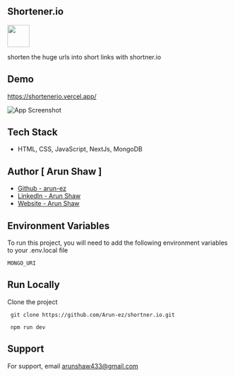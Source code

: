 
## Shortener.io

<img src="https://img.icons8.com/?size=512&id=13718&format=png" width="50" height="50">

shorten the huge urls into short links with shortner.io

## Demo

https://shortenerio.vercel.app/

![App Screenshot](https://shortenerio.vercel.app/thumbs/shortner_1.png)
## Tech Stack

- HTML, CSS, JavaScript, NextJs, MongoDB



## Author [ Arun Shaw ]
- [Github - arun-ez](https://github.com/Arun-ez)
- [LinkedIn - Arun Shaw](https://www.linkedin.com/in/arun-shaw-60ba64240/)
- [Website - Arun Shaw](https://arunshaw.vercel.app/)


## Environment Variables

To run this project, you will need to add the following environment variables to your .env.local file

`MONGO_URI`



## Run Locally

Clone the project

```  git clone https://github.com/Arun-ez/shortner.io.git  ```

```  npm run dev  ```



## Support

For support, email arunshaw433@gmail.com

